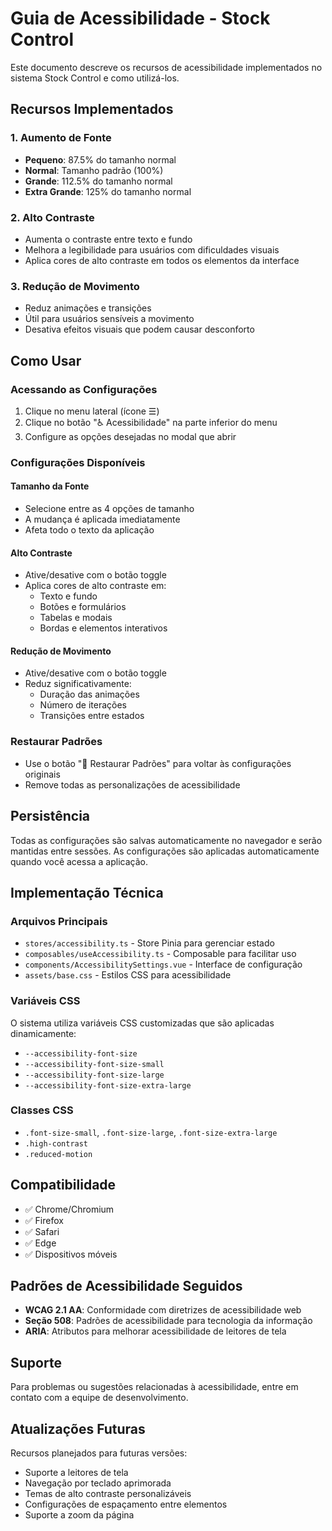 # Guia de Acessibilidade - Stock Control

Este documento descreve os recursos de acessibilidade implementados no sistema Stock Control e como utilizá-los.

## Recursos Implementados

### 1. Aumento de Fonte
- **Pequeno**: 87.5% do tamanho normal
- **Normal**: Tamanho padrão (100%)
- **Grande**: 112.5% do tamanho normal
- **Extra Grande**: 125% do tamanho normal

### 2. Alto Contraste
- Aumenta o contraste entre texto e fundo
- Melhora a legibilidade para usuários com dificuldades visuais
- Aplica cores de alto contraste em todos os elementos da interface

### 3. Redução de Movimento
- Reduz animações e transições
- Útil para usuários sensíveis a movimento
- Desativa efeitos visuais que podem causar desconforto

## Como Usar

### Acessando as Configurações
1. Clique no menu lateral (ícone ☰)
2. Clique no botão "♿ Acessibilidade" na parte inferior do menu
3. Configure as opções desejadas no modal que abrir

### Configurações Disponíveis

#### Tamanho da Fonte
- Selecione entre as 4 opções de tamanho
- A mudança é aplicada imediatamente
- Afeta todo o texto da aplicação

#### Alto Contraste
- Ative/desative com o botão toggle
- Aplica cores de alto contraste em:
  - Texto e fundo
  - Botões e formulários
  - Tabelas e modais
  - Bordas e elementos interativos

#### Redução de Movimento
- Ative/desative com o botão toggle
- Reduz significativamente:
  - Duração das animações
  - Número de iterações
  - Transições entre estados

### Restaurar Padrões
- Use o botão "🔄 Restaurar Padrões" para voltar às configurações originais
- Remove todas as personalizações de acessibilidade

## Persistência

Todas as configurações são salvas automaticamente no navegador e serão mantidas entre sessões. As configurações são aplicadas automaticamente quando você acessa a aplicação.

## Implementação Técnica

### Arquivos Principais
- `stores/accessibility.ts` - Store Pinia para gerenciar estado
- `composables/useAccessibility.ts` - Composable para facilitar uso
- `components/AccessibilitySettings.vue` - Interface de configuração
- `assets/base.css` - Estilos CSS para acessibilidade

### Variáveis CSS
O sistema utiliza variáveis CSS customizadas que são aplicadas dinamicamente:
- `--accessibility-font-size`
- `--accessibility-font-size-small`
- `--accessibility-font-size-large`
- `--accessibility-font-size-extra-large`

### Classes CSS
- `.font-size-small`, `.font-size-large`, `.font-size-extra-large`
- `.high-contrast`
- `.reduced-motion`

## Compatibilidade

- ✅ Chrome/Chromium
- ✅ Firefox
- ✅ Safari
- ✅ Edge
- ✅ Dispositivos móveis

## Padrões de Acessibilidade Seguidos

- **WCAG 2.1 AA**: Conformidade com diretrizes de acessibilidade web
- **Seção 508**: Padrões de acessibilidade para tecnologia da informação
- **ARIA**: Atributos para melhorar acessibilidade de leitores de tela

## Suporte

Para problemas ou sugestões relacionadas à acessibilidade, entre em contato com a equipe de desenvolvimento.

## Atualizações Futuras

Recursos planejados para futuras versões:
- Suporte a leitores de tela
- Navegação por teclado aprimorada
- Temas de alto contraste personalizáveis
- Configurações de espaçamento entre elementos
- Suporte a zoom da página
